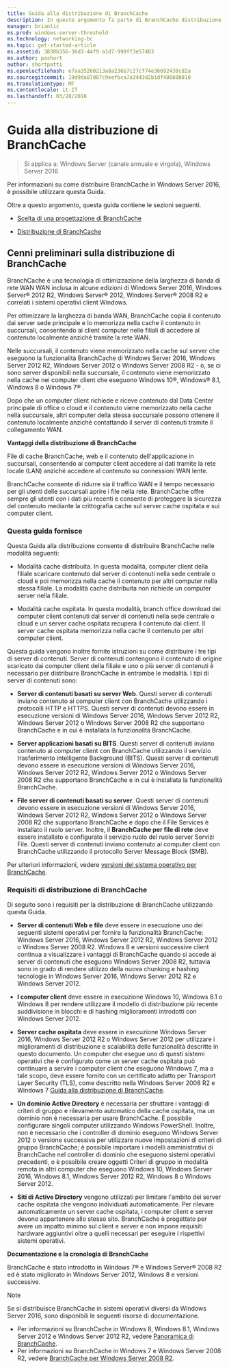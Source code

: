 ```yaml
---
title: Guida alla distribuzione di BranchCache
description: In questo argomento fa parte di BranchCache distribuzione Guide per Windows Server 2016, che illustra come distribuire BranchCache in modalità cache distribuita e ospitato per ottimizzare l'utilizzo della larghezza di banda WAN nelle succursali
manager: brianlic
ms.prod: windows-server-threshold
ms.technology: networking-bc
ms.topic: get-started-article
ms.assetid: 3830b356-36d3-44f9-a1d7-990ff3e57403
ms.author: pashort
author: shortpatti
ms.openlocfilehash: e7aa35260213a8a236b7c27cf74e36692438cd2a
ms.sourcegitcommit: 19d9da87d87c9eefbca7a3443d2b1df486b0b010
ms.translationtype: MT
ms.contentlocale: it-IT
ms.lasthandoff: 03/28/2018
---
```

# <a name="branchcache-deployment-guide"></a>Guida alla distribuzione di BranchCache

>Si applica a: Windows Server (canale annuale e virgola), Windows Server 2016

Per informazioni su come distribuire BranchCache in Windows Server 2016, è possibile utilizzare questa Guida.  
  
Oltre a questo argomento, questa guida contiene le sezioni seguenti.  
  
-   [Scelta di una progettazione di BranchCache](../../branchcache/plan/Choosing-a-BranchCache-Design.md)  
  
-   [Distribuzione di BranchCache](../../branchcache/deploy/Deploy-BranchCache.md)  
  
## <a name="branchcache-deployment-overview"></a>Cenni preliminari sulla distribuzione di BranchCache

BranchCache è una tecnologia di ottimizzazione della larghezza di banda di rete WAN WAN inclusa in alcune edizioni di Windows Server 2016, Windows Server&reg; 2012 R2, Windows Server&reg; 2012, Windows Server&reg; 2008 R2 e correlati i sistemi operativi client Windows.  
  
Per ottimizzare la larghezza di banda WAN, BranchCache copia il contenuto dai server sede principale e lo memorizza nella cache il contenuto in succursali, consentendo ai client computer nelle filiali di accedere al contenuto localmente anziché tramite la rete WAN.  
  
Nelle succursali, il contenuto viene memorizzato nella cache sul server che eseguono la funzionalità BranchCache di Windows Server 2016, Windows Server 2012 R2, Windows Server 2012 o Windows Server 2008 R2 - o, se ci sono server disponibili nella succursale, il contenuto viene memorizzato nella cache nei computer client che eseguono Windows 10&reg;, Windows&reg; 8.1, Windows 8 o Windows 7&reg; .  
  
Dopo che un computer client richiede e riceve contenuto dal Data Center principale di office o cloud e il contenuto viene memorizzato nella cache nella succursale, altri computer della stessa succursale possono ottenere il contenuto localmente anziché contattando il server di contenuti tramite il collegamento WAN.  
  
**Vantaggi della distribuzione di BranchCache**  
  
File di cache BranchCache, web e il contenuto dell'applicazione in succursali, consentendo ai computer client accedere ai dati tramite la rete locale (LAN) anziché accedere al contenuto su connessioni WAN lente.  
  
BranchCache consente di ridurre sia il traffico WAN e il tempo necessario per gli utenti delle succursali aprire i file nella rete.  BranchCache offre sempre gli utenti con i dati più recenti e consente di proteggere la sicurezza del contenuto mediante la crittografia cache sul server cache ospitata e sui computer client.  
  
### <a name="what-this-guide-provides"></a>Questa guida fornisce  
Questa Guida alla distribuzione consente di distribuire BranchCache nelle modalità seguenti:  
  
-   Modalità cache distribuita. In questa modalità, computer client della filiale scaricare contenuto dal server di contenuti nella sede centrale o cloud e poi memorizza nella cache il contenuto per altri computer nella stessa filiale. La modalità cache distribuita non richiede un computer server nella filiale.  
  
-   Modalità cache ospitata. In questa modalità, branch office download dei computer client contenuti dal server di contenuti nella sede centrale o cloud e un server cache ospitata recupera il contenuto dai client. Il server cache ospitata memorizza nella cache il contenuto per altri computer client.  
  
Questa guida vengono inoltre fornite istruzioni su come distribuire i tre tipi di server di contenuti. Server di contenuti contengono il contenuto di origine scaricato dai computer client della filiale e uno o più server di contenuti è necessario per distribuire BranchCache in entrambe le modalità. I tipi di server di contenuti sono:  
  
-   **Server di contenuti basati su server Web**. Questi server di contenuti inviano contenuto ai computer client con BranchCache utilizzando i protocolli HTTP e HTTPS. Questi server di contenuti devono essere in esecuzione versioni di Windows Server 2016, Windows Server 2012 R2, Windows Server 2012 o Windows Server 2008 R2 che supportano BranchCache e in cui è installata la funzionalità BranchCache.  
  
-   **Server applicazioni basati su BITS**. Questi server di contenuti inviano contenuto ai computer client con BranchCache utilizzando il servizio trasferimento intelligente Background (BITS). Questi server di contenuti devono essere in esecuzione versioni di Windows Server 2016, Windows Server 2012 R2, Windows Server 2012 o Windows Server 2008 R2 che supportano BranchCache e in cui è installata la funzionalità BranchCache.  
  
-   **File server di contenuti basati su server**. Questi server di contenuti devono essere in esecuzione versioni di Windows Server 2016, Windows Server 2012 R2, Windows Server 2012 o Windows Server 2008 R2 che supportano BranchCache e dopo che il File Services è installato il ruolo server. Inoltre, il **BranchCache per file di rete** deve essere installato e configurato il servizio ruolo del ruolo server Servizi File. Questi server di contenuti inviano contenuto ai computer client con BranchCache utilizzando il protocollo Server Message Block (SMB).  
  
Per ulteriori informazioni, vedere [versioni del sistema operativo per BranchCache](https://technet.microsoft.com/en-us/windows-server-docs/networking/branchcache/branchcache#a-namebkmkosaoperating-system-versions-for-branchcache).  
  
### <a name="branchcache-deployment-requirements"></a>Requisiti di distribuzione di BranchCache

Di seguito sono i requisiti per la distribuzione di BranchCache utilizzando questa Guida.  
  
-   **Server di contenuti Web e file** deve essere in esecuzione uno dei seguenti sistemi operativi per fornire la funzionalità BranchCache: Windows Server 2016, Windows Server 2012 R2, Windows Server 2012 o Windows Server 2008 R2. Windows 8 e versioni successive client continua a visualizzare i vantaggi di BranchCache quando si accede ai server di contenuti che eseguono Windows Server 2008 R2, tuttavia sono in grado di rendere utilizzo della nuova chunking e hashing tecnologie in Windows Server 2016, Windows Server 2012 R2 e Windows Server 2012.  
  
-   **I computer client** deve essere in esecuzione Windows 10, Windows 8.1 o Windows 8 per rendere utilizzare il modello di distribuzione più recente suddivisione in blocchi e di hashing miglioramenti introdotti con Windows Server 2012.  
  
-   **Server cache ospitata** deve essere in esecuzione Windows Server 2016, Windows Server 2012 R2 o Windows Server 2012 per utilizzare i miglioramenti di distribuzione e scalabilità delle funzionalità descritte in questo documento.  Un computer che esegue uno di questi sistemi operativi che è configurato come un server cache ospitata può continuare a servire i computer client che eseguono Windows 7, ma a tale scopo, deve essere fornito con un certificato adatto per Transport Layer Security (TLS), come descritto nella Windows Server 2008 R2 e Windows 7 [Guida alla distribuzione di BranchCache](https://technet.microsoft.com/en-us/library/ee649232.aspx).  
  
-   **Un dominio Active Directory** è necessaria per sfruttare i vantaggi di criteri di gruppo e rilevamento automatico della cache ospitata, ma un dominio non è necessaria per usare BranchCache.  È possibile configurare singoli computer utilizzando Windows PowerShell. Inoltre, non è necessario che i controller di dominio eseguono Windows Server 2012 o versione successiva per utilizzare nuove impostazioni di criteri di gruppo BranchCache; è possibile importare i modelli amministrativi di BranchCache nel controller di dominio che eseguono sistemi operativi precedenti, o è possibile creare oggetti Criteri di gruppo in modalità remota in altri computer che eseguono Windows 10, Windows Server 2016, Windows 8.1, Windows Server 2012 R2, Windows 8 o Windows Server 2012.

-   **Siti di Active Directory** vengono utilizzati per limitare l'ambito dei server cache ospitata che vengono individuati automaticamente.  Per rilevare automaticamente un server cache ospitata, i computer client e server devono appartenere allo stesso sito. BranchCache è progettato per avere un impatto minimo sul client e server e non impone requisiti hardware aggiuntivi oltre a quelli necessari per eseguire i rispettivi sistemi operativi.  

**Documentazione e la cronologia di BranchCache**

BranchCache è stato introdotto in Windows 7&reg; e Windows Server&reg; 2008 R2 ed è stato migliorato in Windows Server 2012, Windows 8 e versioni successive.

> [!NOTE]
> Se si distribuisce BranchCache in sistemi operativi diversi da Windows Server 2016, sono disponibili le seguenti risorse di documentazione.
> 
> - Per informazioni su BranchCache in Windows 8, Windows 8.1, Windows Server 2012 e Windows Server 2012 R2, vedere [Panoramica di BranchCache](https://technet.microsoft.com/en-us/library/hh831696.aspx).  
> - Per informazioni su BranchCache in Windows 7 e Windows Server 2008 R2, vedere [BranchCache per Windows Server 2008 R2](https://technet.microsoft.com/en-us/library/dd996634.aspx).  
  


